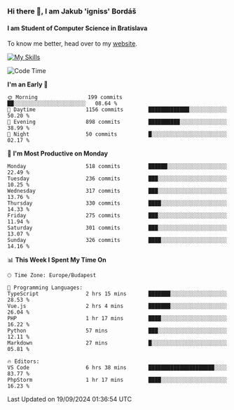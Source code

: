### Hi there 👋, I am Jakub 'igniss' Bordáš

#### I am Student of Computer Science in Bratislava
To know me better, head over to my [website](https://bordas.sk).

[![My Skills](https://skillicons.dev/icons?i=js,html,css,figma,svelte,java,kotlin,python,postgresql,typescript,nest,nodejs)](https://bordas.sk)


<!--START_SECTION:waka-->
![Code Time](http://img.shields.io/badge/Code%20Time-1%2C526%20hrs%2030%20mins-blue)

**I'm an Early 🐤** 

```text
🌞 Morning                199 commits         ██░░░░░░░░░░░░░░░░░░░░░░░   08.64 % 
🌆 Daytime                1156 commits        █████████████░░░░░░░░░░░░   50.20 % 
🌃 Evening                898 commits         ██████████░░░░░░░░░░░░░░░   38.99 % 
🌙 Night                  50 commits          █░░░░░░░░░░░░░░░░░░░░░░░░   02.17 % 
```
📅 **I'm Most Productive on Monday** 

```text
Monday                   518 commits         ██████░░░░░░░░░░░░░░░░░░░   22.49 % 
Tuesday                  236 commits         ███░░░░░░░░░░░░░░░░░░░░░░   10.25 % 
Wednesday                317 commits         ███░░░░░░░░░░░░░░░░░░░░░░   13.76 % 
Thursday                 330 commits         ████░░░░░░░░░░░░░░░░░░░░░   14.33 % 
Friday                   275 commits         ███░░░░░░░░░░░░░░░░░░░░░░   11.94 % 
Saturday                 301 commits         ███░░░░░░░░░░░░░░░░░░░░░░   13.07 % 
Sunday                   326 commits         ████░░░░░░░░░░░░░░░░░░░░░   14.16 % 
```


📊 **This Week I Spent My Time On** 

```text
🕑︎ Time Zone: Europe/Budapest

💬 Programming Languages: 
TypeScript               2 hrs 15 mins       ███████░░░░░░░░░░░░░░░░░░   28.53 % 
Vue.js                   2 hrs 4 mins        ███████░░░░░░░░░░░░░░░░░░   26.04 % 
PHP                      1 hr 17 mins        ████░░░░░░░░░░░░░░░░░░░░░   16.22 % 
Python                   57 mins             ███░░░░░░░░░░░░░░░░░░░░░░   12.11 % 
Markdown                 27 mins             █░░░░░░░░░░░░░░░░░░░░░░░░   05.81 % 

🔥 Editors: 
VS Code                  6 hrs 38 mins       █████████████████████░░░░   83.77 % 
PhpStorm                 1 hr 17 mins        ████░░░░░░░░░░░░░░░░░░░░░   16.23 % 
```


 Last Updated on 19/09/2024 01:36:54 UTC
<!--END_SECTION:waka-->
